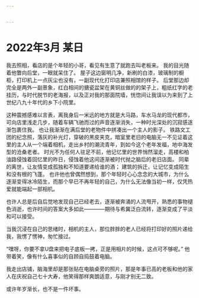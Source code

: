 ```yaml
---


---
```


<h1 id="年3月-某日">2022年3月 某日</h1>
<p>我去照相，看店的是个年轻的小哥，看见有生意了就跑去叫老板来。 我的目光随着他瞥向后堂，一眼就呆住了。 屋子这边窗明几净，新刷的白漆，玻璃制的橱柜，打印机上一点灰尘也没有，一副现代化打印店兼照相馆的样子。 后堂那边却完全是两外一副景象，红白相间的搪瓷盆架在黄铜丝做的的架子上，粗纸红字的老挂历，与时代脱节的老海报，以及正对我的那面院墙，恍惚间让我误以为来到了上世纪八九十年代的乡下小院里。</p>
<p>这种震撼感难以言表，离我身后一米远的地方就是大马路，车水马龙的现代都市，可向店里浅走几步，随着车辆飞驰而过的声音逐渐消失，一种时光深处的沉寂感逐渐包裹住我。 也让我渐渐在满后堂的老物件中拼凑出一个主人的影子。 铁路文工团的纪念照，落灰的补光灯，穿破的黑皮夹克，暗室里老旧的电脑无一不见证着这里的主人从一个端着相机，走出乡村的潮流青年，到如今这个老年发福，地中海发型的沧桑老者。 时光不为任何人驻足不前，他记忆里的世界悄然溜走，高楼和柏油路侵蚀着回忆里的昨日，侵蚀着他这间逐渐被时代抛之脑后的老旧店面。 同辈的离世，让友情变成孤独和不知道要递给谁的酒； 建筑的拆迁，让记忆变成陌生和没有根的飞蓬。 也许他也曾偶然想到，那个年轻时心心念念的大城市，为什么逐渐变得冰冷陌生，而那个早已不再年轻的自己，为什么无法像当初一样，仅凭热爱就能端起一部相机。</p>
<p>也许人总是后自后觉地发现自己已经老去，逐渐被奔涌的人流甩开，熟悉的事物褪色消逝，也许时间的答案大多如此————期待与希冀泛白流转，逐渐变成了平淡和可以接受。</p>
<p>当我沉浸在自己的思绪时，相机的主人，那位胖胖的老人已经将打印好的照片递给我，我愣了愣神，匆忙接过。</p>
<p>“嘿呀，你要不拿U盘来把电子底板一拷，正是用相片的时候，这点可不够呢。” 他带着笑，像有什么喜事似的自顾自捣鼓着电脑。</p>
<p>我走出店铺，脑海里却是那张贴在电脑桌旁的照片，那是年事已高的老板和他的家人在庆祝自己七十大寿，他笑得那样爽朗适意，与刚才别无二致。</p>
<p>或许年岁渐长，也不是一件坏事。</p>

